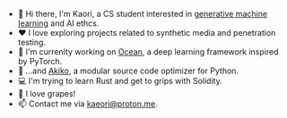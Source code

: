 - 👋 Hi there, I'm Kaori, a CS student interested in [generative machine learning](https://en.wikipedia.org/wiki/Generative_model) and AI ethcs.
- ❤ I love exploring projects related to synthetic media and penetration testing.
- 🌊 I'm currenlty working on [Ocean](https://github.com/kaeori/ocean), a deep learning framework inspired by PyTorch.
- 🌺 ...and [Akiko](https://github.com/kaeori/akiko), a modular source code optimizer for Python. 
- 💻 I'm trying to learn Rust and get to grips with Solidity. 
- 🍇 I love grapes!
- 📫 Contact me via [kaeori@proton.me](mailto:kaeori@proton.me).
